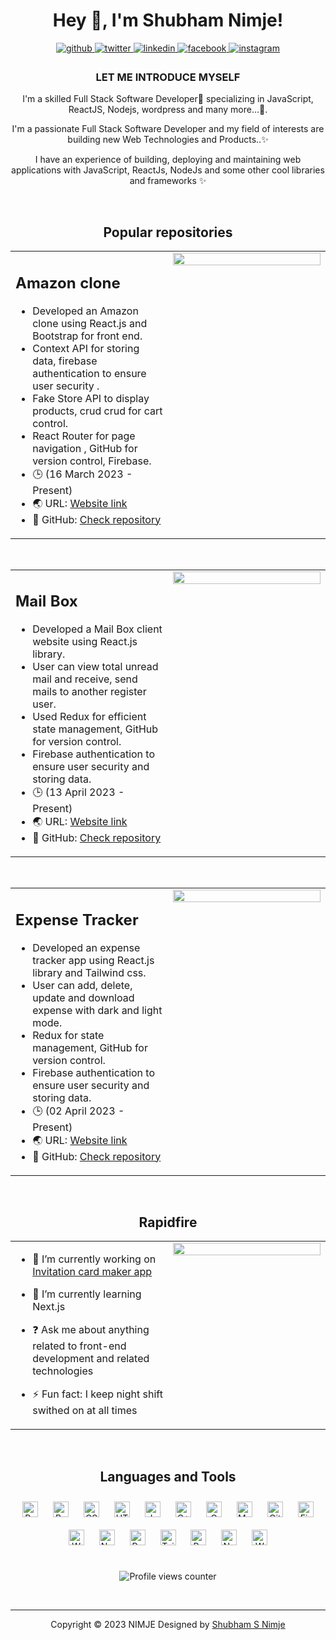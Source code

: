 <div align="center">  

# Hey 👋, I'm Shubham Nimje!  
  

<a href="https://github.com/Shubham-S-Nimje" target="_blank">
<img src=https://img.shields.io/badge/github-%2324292e.svg?&style=for-the-badge&logo=github&logoColor=white alt=github style="margin-bottom: 5px;" />
</a>
<a href="https://twitter.com/Shubham_S_Nimje" target="_blank">
<img src=https://img.shields.io/badge/twitter-%2300acee.svg?&style=for-the-badge&logo=twitter&logoColor=white alt=twitter style="margin-bottom: 5px;" />
</a>
<a href="https://linkedin.com/in/21878636/shußham" target="_blank">
<img src=https://img.shields.io/badge/linkedin-%231E77B5.svg?&style=for-the-badge&logo=linkedin&logoColor=white alt=linkedin style="margin-bottom: 5px;" />
</a>
<a href="https://www.facebook.com/shubham.nimje.90" target="_blank">
<img src=https://img.shields.io/badge/facebook-%232E87FB.svg?&style=for-the-badge&logo=facebook&logoColor=white alt=facebook style="margin-bottom: 5px;" />
</a>
<a href="https://instagram.com/shubham_s_nimje" target="_blank">
<img src=https://img.shields.io/badge/instagram-%23000000.svg?&style=for-the-badge&logo=instagram&logoColor=white alt=instagram style="margin-bottom: 5px;" />
</a>  
  



### LET ME INTRODUCE MYSELF  
I'm a skilled Full Stack Software Developer🚀 specializing in JavaScript, ReactJS, Nodejs, wordpress and many more...🎯.

I'm a passionate Full Stack Software Developer and my field of interests are building new Web Technologies and Products..✨

I have an experience of building, deploying and maintaining web applications with JavaScript, ReactJs, NodeJs and some other cool libraries and frameworks ✨  
  

<br/>  


## Popular repositories  
<table><tr><td valign="top" width="50%">
  
## Amazon clone
- Developed an Amazon clone using React.js and Bootstrap for front end.
- Context API for storing data, firebase authentication to ensure user security .
- Fake Store API to display products, crud crud for cart control.
- React Router for page navigation , GitHub for version control, Firebase.
- 🕒 (16 March 2023 - Present)
- 🌏 URL: [Website link](https://shubham-s-nimje.github.io/E-Commerce/)    
- 🔭 GitHub: [Check repository](https://github.com/Shubham-S-Nimje/E-Commerce) 

</td><td valign="top" width="50%">

<div align="center">
<img src="https://camo.githubusercontent.com/dc124fe74a13f6ca937479e80ee65632067691cc56abe82d766a3ab6301c90ef/68747470733a2f2f7368756268616d2e6e696d6a652e636f2e696e2f70332e6a7067" align="center" style="width: 100%" />
</div>  


</td></tr></table>  

<br/>  

<table><tr><td valign="top" width="50%">
  
## Mail Box 
- Developed a Mail Box client website using React.js library.
- User can view total unread mail and receive, send mails to another register user.
- Used Redux for efficient state management, GitHub for version control.
- Firebase authentication to ensure user security and storing data.
- 🕒 (13 April 2023 - Present)
- 🌏 URL: [Website link](https://shubham-s-nimje.github.io/Mail-Box-Client/)    
- 🔭 GitHub: [Check repository](https://github.com/Shubham-S-Nimje/Mail-Box-Client)
  

</td><td valign="top" width="50%">

<div align="center">
<img src="https://camo.githubusercontent.com/c495cf824271f916cd064207e9b2966faf03057ce88400ed90823b0e0de144af/68747470733a2f2f7368756268616d2e6e696d6a652e636f2e696e2f70322e6a7067" align="center" style="width: 100%" />
</div>  


</td></tr></table>  

<br/>  

<table><tr><td valign="top" width="50%">
  
## Expense Tracker
- Developed an expense tracker app using React.js library and Tailwind css.
- User can add, delete, update and download expense with dark and light mode.
- Redux for state management, GitHub for version control.
- Firebase authentication to ensure user security and storing data.
- 🕒 (02 April 2023 - Present)
- 🌏 URL: [Website link](https://shubham-s-nimje.github.io/Expense-Tracker-2/)    
- 🔭 GitHub: [Check repository](https://github.com/Shubham-S-Nimje/Expense-Tracker-2)    


</td><td valign="top" width="50%">

<div align="center">
<img src="https://camo.githubusercontent.com/82b43f81910b26ab3c7b32500edc8c5a8b61bc133abd6c722659ac05ae820661/68747470733a2f2f7368756268616d2e6e696d6a652e636f2e696e2f70352e6a7067" align="center" style="width: 100%" />
</div>  


</td></tr></table>  

<br/>  


## Rapidfire  
<table><tr><td valign="top" width="50%">

- 🔭 I’m currently working on [Invitation card maker app](https://next-card-iota.vercel.app/)  
  

- 🌱 I’m currently learning Next.js  
  

- ❓ Ask me about anything related to front-end development and related technologies  
  

- ⚡ Fun fact: I keep night shift swithed on at all times   


</td><td valign="top" width="50%">

<div align="center">
<img src="https://camo.githubusercontent.com/cae12fddd9d6982901d82580bdf321d81fb299141098ca1c2d4891870827bf17/68747470733a2f2f6d69726f2e6d656469756d2e636f6d2f6d61782f313336302f302a37513379765349765f7430696f4a2d5a2e676966" align="center" style="width: 100%" />
</div>  


</td></tr></table>  

<br/>  


## Languages and Tools  
<div align="center">  
<a href="https://reactjs.org/" target="_blank"><img style="margin: 10px" src="https://profilinator.rishav.dev/skills-assets/react-original-wordmark.svg" alt="React" height="25" /></a>  
<a href="https://getbootstrap.com/docs/3.4/javascript/" target="_blank"><img style="margin: 10px" src="https://profilinator.rishav.dev/skills-assets/bootstrap-plain.svg" alt="Bootstrap" height="25" /></a>  
<a href="https://www.w3schools.com/css/" target="_blank"><img style="margin: 10px" src="https://profilinator.rishav.dev/skills-assets/css3-original-wordmark.svg" alt="CSS3" height="25" /></a>  
<a href="https://en.wikipedia.org/wiki/HTML5" target="_blank"><img style="margin: 10px" src="https://profilinator.rishav.dev/skills-assets/html5-original-wordmark.svg" alt="HTML5" height="25" /></a>  
<a href="https://www.javascript.com/" target="_blank"><img style="margin: 10px" src="https://profilinator.rishav.dev/skills-assets/javascript-original.svg" alt="JavaScript" height="25" /></a>  
<a href="https://www.cplusplus.com/" target="_blank"><img style="margin: 10px" src="https://profilinator.rishav.dev/skills-assets/cplusplus-original.svg" alt="C++" height="25" /></a>  
<a href="https://www.cprogramming.com/" target="_blank"><img style="margin: 10px" src="https://profilinator.rishav.dev/skills-assets/c-original.svg" alt="C" height="25" /></a>  
<a href="https://www.mysql.com/" target="_blank"><img style="margin: 10px" src="https://profilinator.rishav.dev/skills-assets/mysql-original-wordmark.svg" alt="MySQL" height="25" /></a>  
<a href="https://github.com/" target="_blank"><img style="margin: 10px" src="https://profilinator.rishav.dev/skills-assets/git-scm-icon.svg" alt="Git" height="25" /></a>  
<a href="https://firebase.google.com/" target="_blank"><img style="margin: 10px" src="https://profilinator.rishav.dev/skills-assets/firebase.png" alt="Firebase" height="25" /></a>  
<a href="https://wordpress.com/" target="_blank"><img style="margin: 10px" src="https://profilinator.rishav.dev/skills-assets/wordpress.png" alt="WordPress" height="25" /></a>  
<a href="https://nodejs.org/" target="_blank"><img style="margin: 10px" src="https://profilinator.rishav.dev/skills-assets/nodejs-original-wordmark.svg" alt="Node.js" height="25" /></a>  
<a href="https://redux.js.org/" target="_blank"><img style="margin: 10px" src="https://profilinator.rishav.dev/skills-assets/redux-original.svg" alt="Redux" height="25" /></a>  
<a href="https://www.tailwindcss.com/" target="_blank"><img style="margin: 10px" src="https://profilinator.rishav.dev/skills-assets/tailwindcss.svg" alt="Tailwind CSS" height="25" /></a>  
<a href="https://www.raspberrypi.org/" target="_blank"><img style="margin: 10px" src="https://profilinator.rishav.dev/skills-assets/raspberrypi.png" alt="Raspberry Pi" height="25" /></a>  
<a href="https://nextjs.org/" target="_blank"><img style="margin: 10px" src="https://profilinator.rishav.dev/skills-assets/nextjs.png" alt="NextJS" height="25" /></a>  
<a href="https://woocommerce.com/" target="_blank"><img style="margin: 10px" src="https://profilinator.rishav.dev/skills-assets/woocommerce.png" alt="WooCommerce" height="25" /></a>  
</div>  

<br/>  
  

![Profile views counter](https://komarev.com/ghpvc/?username=Shubham-S-Nimje&&style=flat-square)  
  

<br/>  

----
<div align="center">Copyright © 2023 NIMJE
Designed by <a href="https://shubham.nimje.co.in/" target="_blank">Shubham S Nimje</a></div>
